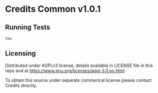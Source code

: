 Credits Common v1.0.1
=====================

## Running Tests

```
tox
```

## Licensing

Distributed under AGPLv3 license, details available in LICENSE file in this
repo and at https://www.gnu.org/licenses/agpl-3.0.en.html.

To obtain this source under separate commerical license please contact Credits
directly.
